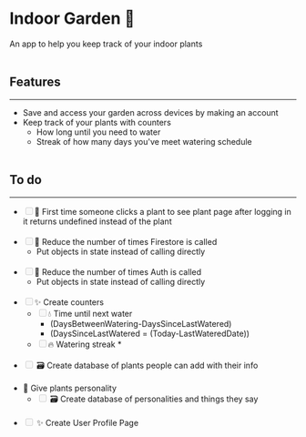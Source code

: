# **Indoor Garden** 🌱
An app to help you keep track of your indoor plants
<br><br>

## **Features**
***
* Save and access your garden across devices by making an account
* Keep track of your plants with counters
  * How long until you need to water
  * Streak of how many days you've meet watering schedule
  <br><br>
## **To do**
***
* <input type="checkbox" disabled>🐛 First time someone clicks a plant to see plant page after logging in it returns undefined instead of the plant
<br/><br/>
* <input type="checkbox" disabled>🚨 Reduce the number of times Firestore is called
  * Put objects in state instead of calling directly
  <br/><br/>
* <input type="checkbox" disabled>🚨 Reduce the number of times Auth is called
  * Put objects in state instead of calling directly
  <br/><br/>
* <input type="checkbox" disabled>✨ Create counters
  * <input type="checkbox" disabled>💧 Time until next water 
    * (DaysBetweenWatering-DaysSinceLastWatered)
    * (DaysSinceLastWatered = (Today-LastWateredDate))
  * <input type="checkbox" disabled>🔥 Watering streak
    * 
<br/><br/>
* <input type="checkbox" disabled> 🗃️ Create database of plants people can add with their info
<br/><br/>
* 🙊 Give plants personality
  * <input type="checkbox" disabled> 🗃️ Create database of personalities and things they say
<br/><br/>
* <input type="checkbox" disabled> ✨ Create User Profile Page
